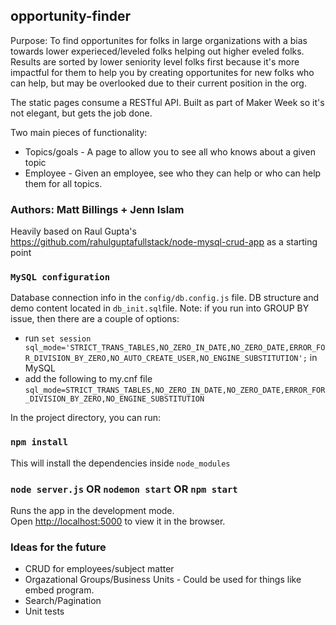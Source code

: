 ## opportunity-finder
Purpose: To find opportunites for folks in large organizations with a bias towards lower experieced/leveled folks helping out higher eveled folks.  Results are sorted by lower seniority level folks first because it's more impactful for them to help you by creating opportunites for new folks who can help, but may be overlooked due to their current position in the org.

The static pages consume a RESTful API.  Built as part of Maker Week so it's not  elegant, but gets the job done. 

Two main pieces of functionality:
* Topics/goals - A page to allow you to see all who knows about a given topic 
* Employee - Given an employee, see who they can help or who can help them for all topics. 

### Authors: Matt Billings + Jenn Islam
Heavily based on Raul Gupta's https://github.com/rahulguptafullstack/node-mysql-crud-app as a starting point


### `MySQL configuration`
Database connection info in the `config/db.config.js` file.
DB structure and demo content located in `db_init.sql`file. 
Note: if you run into GROUP BY issue, then there are a couple of options:
* run `set session sql_mode='STRICT_TRANS_TABLES,NO_ZERO_IN_DATE,NO_ZERO_DATE,ERROR_FOR_DIVISION_BY_ZERO,NO_AUTO_CREATE_USER,NO_ENGINE_SUBSTITUTION';` in MySQL
* add the following to my.cnf file `sql_mode=STRICT_TRANS_TABLES,NO_ZERO_IN_DATE,NO_ZERO_DATE,ERROR_FOR_DIVISION_BY_ZERO,NO_ENGINE_SUBSTITUTION`

In the project directory, you can run:

### `npm install`

This will install the dependencies inside `node_modules`

### `node server.js` OR `nodemon start` OR `npm start`

Runs the app in the development mode.<br>
Open [http://localhost:5000](http://localhost:5000) to view it in the browser.


### Ideas for the future
* CRUD for employees/subject matter
* Orgazational Groups/Business Units - Could be used for things like embed program. 
* Search/Pagination
* Unit tests

